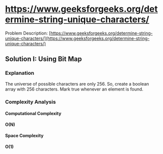# https://www.geeksforgeeks.org/determine-string-unique-characters/

Problem
Description: [https://www.geeksforgeeks.org/determine-string-unique-characters/](https://www.geeksforgeeks.org/determine-string-unique-characters/)

## Solution I: Using Bit Map

### Explanation

The universe of possible characters are only 256. So, create a boolean array with 256 characters. Mark true whenever an
element is found.

### Complexity Analysis

#### Computational Complexity

**O(N)**

#### Space Complexity

**O(1)**
